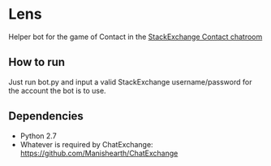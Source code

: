 # Lens
Helper bot for the game of Contact in the [StackExchange Contact chatroom](https://chat.stackexchange.com/rooms/53490/contact)

## How to run

Just run bot.py and input a valid StackExchange username/password for the account the bot is to use.

## Dependencies

- Python 2.7
- Whatever is required by ChatExchange: https://github.com/Manishearth/ChatExchange
